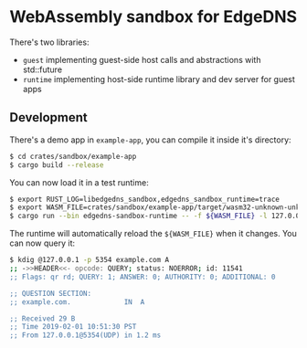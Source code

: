 # WebAssembly sandbox for EdgeDNS

There's two libraries:
* `guest` implementing guest-side host calls and abstractions with std::future
* `runtime` implementing host-side runtime library and dev server for guest apps

## Development

There's a demo app in `example-app`, you can compile it inside it's directory:

```bash
$ cd crates/sandbox/example-app
$ cargo build --release
```

You can now load it in a test runtime:

```bash
$ export RUST_LOG=libedgedns_sandbox,edgedns_sandbox_runtime=trace
$ export WASM_FILE=crates/sandbox/example-app/target/wasm32-unknown-unknown/release/example.wasm
$ cargo run --bin edgedns-sandbox-runtime -- -f ${WASM_FILE} -l 127.0.0.1:5354
```

The runtime will automatically reload the `${WASM_FILE}` when it changes. You can now query it:

```bash
$ kdig @127.0.0.1 -p 5354 example.com A
;; ->>HEADER<<- opcode: QUERY; status: NOERROR; id: 11541
;; Flags: qr rd; QUERY: 1; ANSWER: 0; AUTHORITY: 0; ADDITIONAL: 0

;; QUESTION SECTION:
;; example.com.        		IN	A

;; Received 29 B
;; Time 2019-02-01 10:51:30 PST
;; From 127.0.0.1@5354(UDP) in 1.2 ms
```